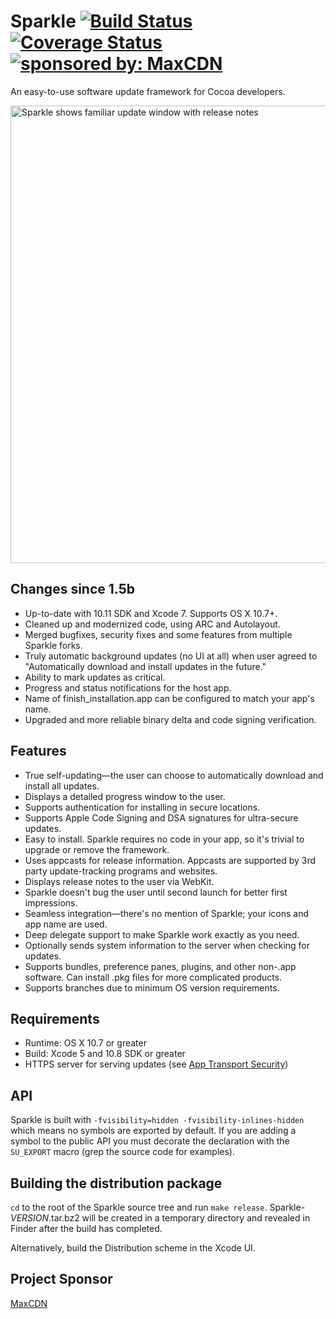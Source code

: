# Sparkle [![Build Status](https://travis-ci.org/sparkle-project/Sparkle.svg?branch=master)](https://travis-ci.org/sparkle-project/Sparkle) [![Coverage Status](https://coveralls.io/repos/sparkle-project/Sparkle/badge.svg?branch=master&service=github)](https://coveralls.io/github/sparkle-project/Sparkle?branch=master) <a href="https://www.maxcdn.com/?utm_source=sparkle-github&amp;utm_medium=badge&amp;utm_campaign=readme"><img src="https://img.shields.io/badge/sponsored%20by-MaxCDN-orange.svg" alt="sponsored by: MaxCDN"></a>

An easy-to-use software update framework for Cocoa developers.

<img src="Resources/Screenshot.png" width="732" alt="Sparkle shows familiar update window with release notes">

## Changes since 1.5b

* Up-to-date with 10.11 SDK and Xcode 7. Supports OS X 10.7+.
* Cleaned up and modernized code, using ARC and Autolayout.
* Merged bugfixes, security fixes and some features from multiple Sparkle forks.
* Truly automatic background updates (no UI at all) when user agreed to "Automatically download and install updates in the future."
* Ability to mark updates as critical.
* Progress and status notifications for the host app.
* Name of finish_installation.app can be configured to match your app's name.
* Upgraded and more reliable binary delta and code signing verification.

## Features

* True self-updating—the user can choose to automatically download and install all updates.
* Displays a detailed progress window to the user.
* Supports authentication for installing in secure locations.
* Supports Apple Code Signing and DSA signatures for ultra-secure updates.
* Easy to install. Sparkle requires no code in your app, so it's trivial to upgrade or remove the framework.
* Uses appcasts for release information. Appcasts are supported by 3rd party update-tracking programs and websites.
* Displays release notes to the user via WebKit.
* Sparkle doesn't bug the user until second launch for better first impressions.
* Seamless integration—there's no mention of Sparkle; your icons and app name are used.
* Deep delegate support to make Sparkle work exactly as you need.
* Optionally sends system information to the server when checking for updates.
* Supports bundles, preference panes, plugins, and other non-.app software. Can install .pkg files for more complicated products.
* Supports branches due to minimum OS version requirements.

## Requirements

* Runtime: OS X 10.7 or greater
* Build: Xcode 5 and 10.8 SDK or greater
* HTTPS server for serving updates (see [App Transport Security](http://sparkle-project.org/documentation/app-transport-security/))

## API

Sparkle is built with `-fvisibility=hidden -fvisibility-inlines-hidden` which means no symbols are exported by default.
If you are adding a symbol to the public API you must decorate the declaration with the `SU_EXPORT` macro (grep the source code for examples).

## Building the distribution package

`cd` to the root of the Sparkle source tree and run `make release`. Sparkle-*VERSION*.tar.bz2 will be created in a temporary directory and revealed in Finder after the build has completed.

Alternatively, build the Distribution scheme in the Xcode UI.

## Project Sponsor

[MaxCDN](https://www.maxcdn.com/?utm_source=sparkle-github&utm_medium=link&utm_campaign=readme-footer)
